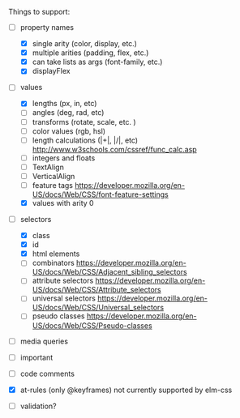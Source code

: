Things to support:

- [ ] property names

  - [x] single arity (color, display, etc.)
  - [x] multiple arities (padding, flex, etc.)
  - [x] can take lists as args (font-family, etc.)
  - [x] displayFlex

- [ ] values
    - [x] lengths (px, in, etc)
    - [ ] angles (deg, rad, etc)
    - [ ] transforms (rotate, scale, etc. )
    - [ ] color values (rgb, hsl)
    - [ ] length calculations (|+|, |/|, etc) http://www.w3schools.com/cssref/func_calc.asp
    - [ ] integers and floats
    - [ ] TextAlign
    - [ ] VerticalAlign
    - [ ] feature tags https://developer.mozilla.org/en-US/docs/Web/CSS/font-feature-settings
    - [x] values with arity 0

- [ ] selectors

  - [x] class
  - [x] id
  - [x] html elements
  - [ ] combinators <https://developer.mozilla.org/en-US/docs/Web/CSS/Adjacent_sibling_selectors>
  - [ ] attribute selectors <https://developer.mozilla.org/en-US/docs/Web/CSS/Attribute_selectors>
  - [ ] universal selectors <https://developer.mozilla.org/en-US/docs/Web/CSS/Universal_selectors>
  - [ ] pseudo classes <https://developer.mozilla.org/en-US/docs/Web/CSS/Pseudo-classes>

- [ ] media queries

- [ ] important

- [ ] code comments

- [x] at-rules (only @keyframes) not currently supported by elm-css

- [ ] validation?
